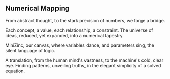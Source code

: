 ## Numerical Mapping

From abstract thought,
to the stark precision of numbers,
we forge a bridge.

Each concept, a value,
each relationship, a constraint.
The universe of ideas,
reduced,
yet expanded,
into a numerical tapestry.

MiniZinc, our canvas,
where variables dance,
and parameters sing,
the silent language of logic.

A translation,
from the human mind's vastness,
to the machine's cold, clear eye.
Finding patterns,
unveiling truths,
in the elegant simplicity
of a solved equation.
